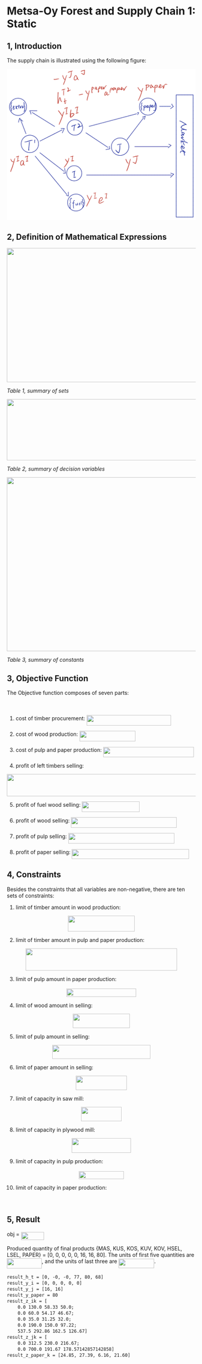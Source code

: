 
# Metsa-Oy Forest and Supply Chain 1: Static

## 1, Introduction

The supply chain is illustrated using the following figure:

![](./images/1.png)

## 2, Definition of Mathematical Expressions

<p align="center"><img src="/examples/quadradic/tex/5826e1b3c1cb519a62f10219cc1d90c0.svg?invert_in_darkmode&sanitize=true" align=middle width=679.5676040999999pt height=357.51909599999993pt/></p>

_Table 1, summary of sets_

<p align="center"><img src="/examples/quadradic/tex/3836148835e7bf1815d988a931bb109d.svg?invert_in_darkmode&sanitize=true" align=middle width=531.5126355pt height=162.41008575pt/></p>

_Table 2, summary of decision variables_

<p align="center"><img src="/examples/quadradic/tex/45bc7b394c378423a429e9fe779cd34c.svg?invert_in_darkmode&sanitize=true" align=middle width=686.0831735999999pt height=462.78645599999993pt/></p>

_Table 3, summary of constants_

## 3, Objective Function

The Objective function composes of seven parts:

<p align="center"><img src="/examples/quadradic/tex/d16780476c1029e7e141aa8f57d13f2e.svg?invert_in_darkmode&sanitize=true" align=middle width=447.33465975pt height=17.9744895pt/></p>

1. cost of timber procurement: <img src="/examples/quadradic/tex/e684e451ee0e696d2097a1abacbb0633.svg?invert_in_darkmode&sanitize=true" align=middle width=225.03610634999995pt height=27.91243950000002pt/>

2. cost of wood production: <img src="/examples/quadradic/tex/37206ee5228e3dd15db1bb8cf46d0e12.svg?invert_in_darkmode&sanitize=true" align=middle width=149.35345919999997pt height=27.91243950000002pt/>

3. cost of pulp and paper production: <img src="/examples/quadradic/tex/43a2635f44a9f56b79a8ae1e3c391e44.svg?invert_in_darkmode&sanitize=true" align=middle width=242.45478509999998pt height=27.6567522pt/>

4. profit of left timbers selling:

<p align="center"><img src="/examples/quadradic/tex/7b8dfc0b566a3a63e6e3accaabfa0eb8.svg?invert_in_darkmode&sanitize=true" align=middle width=659.45019525pt height=59.1786591pt/></p>

5. profit of fuel wood selling: <img src="/examples/quadradic/tex/1b659a4d826919922811b7d275bf2e58.svg?invert_in_darkmode&sanitize=true" align=middle width=153.77517044999996pt height=27.91243950000002pt/>

6. profit of wood selling: <img src="/examples/quadradic/tex/32ca75984f86e56e01c418b7f6d5ef0f.svg?invert_in_darkmode&sanitize=true" align=middle width=281.8592964pt height=27.91243950000002pt/>

7. profit of pulp selling: <img src="/examples/quadradic/tex/39b6d494aa52f9c75518cf3e6269dd88.svg?invert_in_darkmode&sanitize=true" align=middle width=283.33392285pt height=27.91243950000002pt/>

8. profit of paper selling: <img src="/examples/quadradic/tex/92ca546912179d9956f45eddf58b3232.svg?invert_in_darkmode&sanitize=true" align=middle width=312.3548339999999pt height=25.70766330000001pt/>

## 4, Constraints

Besides the constraints that all variables are non-negative, there are ten sets of constraints:

1. limit of timber amount in wood production:

<p align="center"><img src="/examples/quadradic/tex/be71294c428b4264e0fba57c44b04bb4.svg?invert_in_darkmode&sanitize=true" align=middle width=177.2920248pt height=41.9486826pt/></p>

2. limit of timber amount in pulp and paper production:

<p align="center"><img src="/examples/quadradic/tex/29ea5580ef018de33d61f4cad6b78e7e.svg?invert_in_darkmode&sanitize=true" align=middle width=404.8505472pt height=59.1786591pt/></p>

3. limit of pulp amount in paper production:

<p align="center"><img src="/examples/quadradic/tex/0b1693f36fbcb61a4d51175e6ceb773b.svg?invert_in_darkmode&sanitize=true" align=middle width=185.98139999999998pt height=21.469790099999997pt/></p>

4. limit of wood amount in selling:

<p align="center"><img src="/examples/quadradic/tex/b8242fd212c676db6bf72c24647ae054.svg?invert_in_darkmode&sanitize=true" align=middle width=152.95368495pt height=37.90293045pt/></p>

5. limit of pulp amount in selling:

<p align="center"><img src="/examples/quadradic/tex/fef6cb834042954053fc776e2a4e1e54.svg?invert_in_darkmode&sanitize=true" align=middle width=261.82183499999996pt height=37.90293045pt/></p>

6. limit of paper amount in selling:

<p align="center"><img src="/examples/quadradic/tex/98b373f111a64de6fa05473c2941578e.svg?invert_in_darkmode&sanitize=true" align=middle width=135.28984425pt height=37.90293045pt/></p>

7. limit of capacity in saw mill:

<p align="center"><img src="/examples/quadradic/tex/9e0b5c9fc8266bed2ebf1fabd3ca182f.svg?invert_in_darkmode&sanitize=true" align=middle width=108.4345977pt height=37.775108249999995pt/></p>

8. limit of capacity in plywood mill:

<p align="center"><img src="/examples/quadradic/tex/fe07094ff82eb5cbe3c99b7598ff71df.svg?invert_in_darkmode&sanitize=true" align=middle width=158.63258565pt height=38.90747685pt/></p>

9. limit of capacity in pulp production:

<p align="center"><img src="/examples/quadradic/tex/cc4149a797b3bb04b3bbd2ddfd463412.svg?invert_in_darkmode&sanitize=true" align=middle width=120.86924355pt height=20.95157625pt/></p>

10. limit of capacity in paper production:

<p align="center"><img src="/examples/quadradic/tex/2adbbe89b80b1c9fc8ed4da55392c3e6.svg?invert_in_darkmode&sanitize=true" align=middle width=104.07936329999998pt height=14.937954899999998pt/></p>

## 5, Result

obj = <img src="/examples/quadradic/tex/5cd9210cd4aac1f23498aecaf49797b6.svg?invert_in_darkmode&sanitize=true" align=middle width=61.535618099999986pt height=21.18721440000001pt/>

Produced quantity of final products {MAS, KUS, KOS, KUV, KOV, HSEL, LSEL, PAPER} = [0, 0, 0, 0, 0, 16, 16, 80]. The units of first five quantities are <img src="/examples/quadradic/tex/e19e1d4fc2f89a8a1a4c66e84bf22b09.svg?invert_in_darkmode&sanitize=true" align=middle width=93.08636534999998pt height=26.76175259999998pt/>, and the units of last three are <img src="/examples/quadradic/tex/01df07585615c41a5b91b5949690b3f6.svg?invert_in_darkmode&sanitize=true" align=middle width=95.02317pt height=24.65753399999998pt/>.

```
result_h_t = [0, -0, -0, 77, 80, 68]
result_y_i = [0, 0, 0, 0, 0]
result_y_j = [16, 16]
result_y_paper = 80
result_z_ik = [
	0.0 130.0 58.33 50.0;
	0.0 60.0 54.17 46.67;
	0.0 35.0 31.25 32.0;
	0.0 190.0 150.0 97.22;
	537.5 292.86 162.5 126.67]
result_z_jk = [
	0.0 312.5 230.0 216.67;
	0.0 700.0 191.67 178.57142857142858]
result_z_paper_k = [24.85, 27.39, 6.16, 21.60]
```
